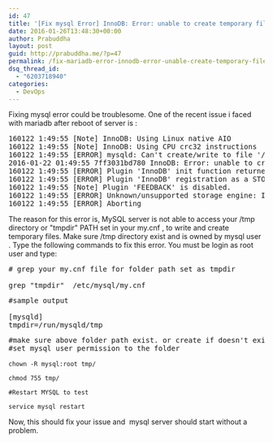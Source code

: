 ```yaml
---
id: 47
title: '[Fix mysql Error] InnoDB: Error: unable to create temporary file'
date: 2016-01-26T13:48:30+00:00
author: Prabuddha
layout: post
guid: http://prabuddha.me/?p=47
permalink: /fix-mariadb-error-innodb-error-unable-create-temporary-file/
dsq_thread_id:
  - "6203718940"
categories:
  - DevOps
---
```

Fixing mysql error could be troublesome. One of the recent issue i faced with mariadb after reboot of server is :
<pre>160122 1:49:55 [Note] InnoDB: Using Linux native AIO
160122 1:49:55 [Note] InnoDB: Using CPU crc32 instructions
160122 1:49:55 [ERROR] mysqld: Can't create/write to file '/run/mysqld/tmp/ibvsXeo0' (Errcode: 2 "No such file or directory")
2016-01-22 01:49:55 7ff3031bd780 InnoDB: Error: unable to create temporary file; errno: 2
160122 1:49:55 [ERROR] Plugin 'InnoDB' init function returned error.
160122 1:49:55 [ERROR] Plugin 'InnoDB' registration as a STORAGE ENGINE failed.
160122 1:49:55 [Note] Plugin 'FEEDBACK' is disabled.
160122 1:49:55 [ERROR] Unknown/unsupported storage engine: InnoDB
160122 1:49:55 [ERROR] Aborting</pre>
The reason for this error is, MySQL server is not able to access your /tmp directory or "tmpdir" PATH set in your my.cnf , to write and create temporary files. Make sure /tmp directory exist and is owned by mysql user . Type the following commands to fix this error. You must be login as root user and type:
<pre># grep your my.cnf file for folder path set as tmpdir

grep "tmpdir"  /etc/mysql/my.cnf</pre>
<pre class="programlisting">#sample output

[mysqld]
tmpdir=/run/mysqld/tmp</pre>
<pre>#make sure above folder path exist. or create if doesn't exist
#set mysql user permission to the folder

<code>chown -R mysql:root tmp/

chmod 755 tmp/

#Restart MYSQL to test

service mysql restart</code></pre>
Now, this should fix your issue and  mysql server should start without a problem.